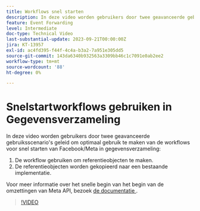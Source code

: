 ```yaml
---
title: Workflows snel starten
description: In deze video worden gebruikers door twee geavanceerde gebruiksscenario's geleid om optimaal gebruik te maken van de workflows voor snel starten van Facebook/Meta in gegevensverzameling.
feature: Event Forwarding
level: Intermediate
doc-type: Technical Video
last-substantial-update: 2023-09-21T00:00:00Z
jira: KT-13957
exl-id: ac4fd395-f44f-4c4a-b3a2-7a951e305dd5
source-git-commit: 143da6340b932563a3309bb46c1c7091e0ab2ee2
workflow-type: tm+mt
source-wordcount: '88'
ht-degree: 0%

---
```


# Snelstartworkflows gebruiken in Gegevensverzameling


In deze video worden gebruikers door twee geavanceerde gebruiksscenario&#39;s geleid om optimaal gebruik te maken van de workflows voor snel starten van Facebook/Meta in gegevensverzameling:

1. De workflow gebruiken om referentieobjecten te maken. 
1. De referentieobjecten worden gekopieerd naar een bestaande implementatie.

Voor meer informatie over het snelle begin van het begin van de omzettingen van Meta API, bezoek [ de documentatie ](https://experienceleague.adobe.com/docs/experience-platform/tags/extensions/server/meta/overview.html?lang=en#quick-start).

>[!VIDEO](https://video.tv.adobe.com/v/3424501?learn=on)
